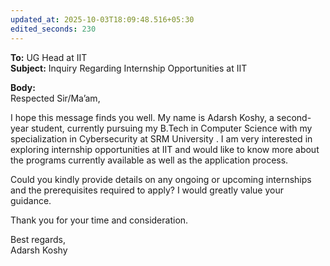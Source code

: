 ```yaml
---
updated_at: 2025-10-03T18:09:48.516+05:30
edited_seconds: 230
---
```

**To:** UG Head at IIT  
**Subject:** Inquiry Regarding Internship Opportunities at IIT

**Body:**  
Respected Sir/Ma’am,

I hope this message finds you well. My name is Adarsh Koshy, a second-year student, currently pursuing my B.Tech in Computer Science with my specialization in Cybersecurity at SRM University . I am very interested in exploring internship opportunities at IIT and would like to know more about the programs currently available as well as the application process.

Could you kindly provide details on any ongoing or upcoming internships and the prerequisites required to apply? I would greatly value your guidance.

Thank you for your time and consideration.

Best regards,  
Adarsh Koshy
